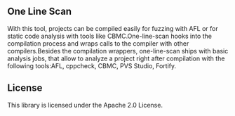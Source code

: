 ## One Line Scan

With this tool, projects can be compiled easily for fuzzing with AFL or for static code analysis with tools like CBMC.One-line-scan hooks into the compilation process and wraps calls to the compiler with other compilers.Besides the compilation wrappers, one-line-scan ships with basic analysis jobs, that allow to analyze a project right after compilation with the following tools:AFL, cppcheck, CBMC, PVS Studio, Fortify.

## License

This library is licensed under the Apache 2.0 License. 
